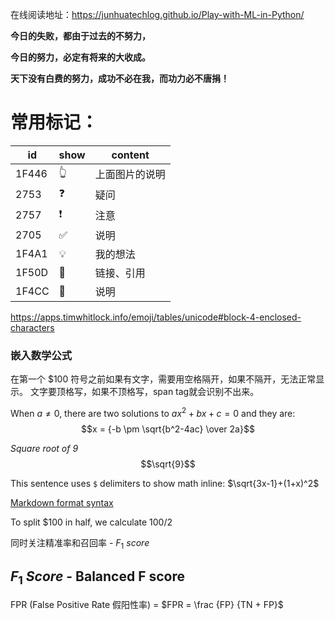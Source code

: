 在线阅读地址：https://junhuatechlog.github.io/Play-with-ML-in-Python/

**今日的失败，都由于过去的不努力，**

**今日的努力，必定有将来的大收成。**

**天下没有白费的努力，成功不必在我，而功力必不唐捐！**


# 常用标记：

| id | show | content|
|---|---|---|
| 1F446 | &#x1F446; | 上面图片的说明|
| 2753 | &#x2753;| 疑问 |
| 2757 | &#x2757; | 注意 |
| 2705 | &#x2705; | 说明 |
| 1F4A1 | &#x1F4A1; | 我的想法 | 
| 1F50D | &#x1F50E; | 链接、引用|
| 1F4CC | &#x1F4CC; | 说明 |

https://apps.timwhitlock.info/emoji/tables/unicode#block-4-enclosed-characters


### 嵌入数学公式
在第一个 <span>$</span>100 符号之前如果有文字，需要用空格隔开，如果不隔开，无法正常显示。 
文字要顶格写，如果不顶格写，span tag就会识别不出来。 

When $a \ne 0$, there are two solutions to $ax^2 + bx + c = 0$ and they are:
$$x = {-b \pm \sqrt{b^2-4ac} \over 2a}$$

_Square root of 9_
$$\sqrt{9}$$

This sentence uses `$` delimiters to show math inline:  $\sqrt{3x-1}+(1+x)^2$

[Markdown format syntax](https://docs.github.com/en/get-started/writing-on-github/getting-started-with-writing-and-formatting-on-github/basic-writing-and-formatting-syntax)

To split <span>$</span>100 in half, we calculate $100/2$



同时关注精准率和召回率 \- $F_1\ score$   


## $F_1\ Score$ - Balanced F score


FPR \(False Positive Rate 假阳性率\) \= $FPR = \frac {FP} {TN + FP}$